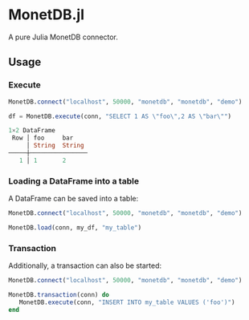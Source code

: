 # MonetDB.jl

A pure Julia MonetDB connector.

## Usage

### Execute

```julia
MonetDB.connect("localhost", 50000, "monetdb", "monetdb", "demo")

df = MonetDB.execute(conn, "SELECT 1 AS \"foo\",2 AS \"bar\"")

1×2 DataFrame
 Row │ foo     bar
     │ String  String
─────┼────────────────
   1 │ 1       2
```

### Loading a DataFrame into a table

A DataFrame can be saved into a table:

```julia
MonetDB.connect("localhost", 50000, "monetdb", "monetdb", "demo")

MonetDB.load(conn, my_df, "my_table")
```

### Transaction

Additionally, a transaction can also be started:

```julia
MonetDB.connect("localhost", 50000, "monetdb", "monetdb", "demo")

MonetDB.transaction(conn) do
   MonetDB.execute(conn, "INSERT INTO my_table VALUES ('foo')")
end

```